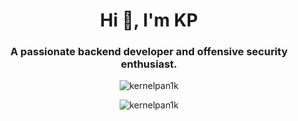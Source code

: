 <h1 align="center">Hi 👋, I'm KP</h1>
<h3 align="center">A passionate backend developer and offensive security enthusiast.</h3>


<p align="center"><img src="https://github-readme-stats.vercel.app/api/top-langs?username=kernelpan1k&show_icons=true&locale=en&layout=compact" alt="kernelpan1k" /></p>
<p align="center"><img align="center" src="https://github-readme-stats.vercel.app/api?username=kernelpan1k&show_icons=true&locale=en" alt="kernelpan1k" /></p>

